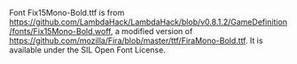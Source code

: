 Font Fix15Mono-Bold.ttf is from https://github.com/LambdaHack/LambdaHack/blob/v0.8.1.2/GameDefinition/fonts/Fix15Mono-Bold.woff, a modified version of https://github.com/mozilla/Fira/blob/master/ttf/FiraMono-Bold.ttf. It is available under the SIL Open Font License.